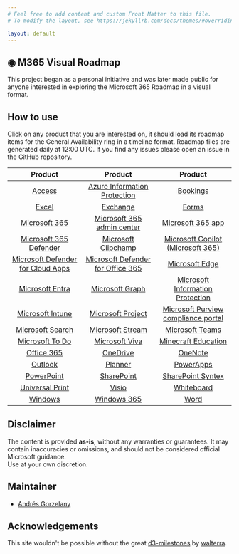 ```yaml
---
# Feel free to add content and custom Front Matter to this file.
# To modify the layout, see https://jekyllrb.com/docs/themes/#overriding-theme-defaults

layout: default
---
```


## ◉ M365 Visual Roadmap
This project began as a personal initiative and was later made public for anyone interested in exploring the Microsoft 365 Roadmap in a visual format.

## How to use
Click on any product that you are interested on, it should load its roadmap items for the General Availability ring in a timeline format.
Roadmap files are generated daily at 12:00 UTC. If you find any issues please open an issue in the GitHub repository.

| Product | Product | Product |
| :-------------: | :-------------: |:-------------: |
|[Access](./roadmap/Access.html) | [Azure Information Protection](./roadmap/Azureip.html)| [Bookings](./roadmap/Bookings.html)|
|[Excel](./roadmap/Excel.html) | [Exchange](./roadmap/Exchange.html)| [Forms](./roadmap/Forms.html)|
|[Microsoft 365](./roadmap/Microsoft365.html) | [Microsoft 365 admin center](./roadmap/M365AdminCenter.html)| [Microsoft 365 app](./roadmap/M365App.html)|
|[Microsoft 365 Defender](./roadmap/Microsoft365Defender.html) | [Microsoft Clipchamp](./roadmap/Clipchamp.html)| [Microsoft Copilot (Microsoft 365)](./roadmap/Copilot.html)|
|[Microsoft Defender for Cloud Apps](./roadmap/DefenderForCloudApps.html) | [Microsoft Defender for Office 365](./roadmap/DefenderOffice365.html)| [Microsoft Edge](./roadmap/edge.html)|
|[Microsoft Entra](./roadmap/Entra.html) | [Microsoft Graph](./roadmap/Graph.html)| [Microsoft Information Protection](./roadmap/MicrosoftIP.html)|
|[Microsoft Intune](./roadmap/Intune.html) | [Microsoft Project](./roadmap/Project.html)| [Microsoft Purview compliance portal](./roadmap/PurviewCompliancePortal.html)|
|[Microsoft Search](./roadmap/Search.html) | [Microsoft Stream](./roadmap/Stream.html)| [Microsoft Teams](./roadmap/Teams.html)|
|[Microsoft To Do](./roadmap/ToDo.html) | [Microsoft Viva](./roadmap/Viva.html)| [Minecraft Education](MinecraftEducation.html)|
|[Office 365](./roadmap/Office365.html) | [OneDrive](./roadmap/OneDrive.html)| [OneNote](./roadmap/OneNote.html)|
|[Outlook](./roadmap/Outlook.html) | [Planner](./roadmap/Planner.html)| [PowerApps](./roadmap/PowerApps.html)|
|[PowerPoint](./roadmap/PowerPoint.html) | [SharePoint](./roadmap/SharePoint.html)| [SharePoint Syntex](./roadmap/Syntex.html)|
|[Universal Print](./roadmap/UniversalPrint.html) | [Visio](./roadmap/Visio.html)| [Whiteboard](./roadmap/Whiteboard.html)|
|[Windows](./roadmap/Windows.html) | [Windows 365](./roadmap/Windows365.html)| [Word](./roadmap/Word.html)|

## Disclaimer
The content is provided **as-is**, without any warranties or guarantees. It may contain inaccuracies or omissions, and should not be considered official Microsoft guidance.  
Use at your own discretion.

## Maintainer
- [Andrés Gorzelany](https://www.linkedin.com/in/andresgorzelany/)

## Acknowledgements
This site wouldn't be possible without the great [d3-milestones](https://github.com/walterra/d3-milestones) by [walterra](https://github.com/walterra).
